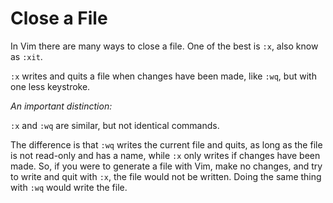 # Close a File

In Vim there are many ways to close a file. One of the best is `:x`, also know as `:xit`.

`:x` writes and quits a file when changes have been made, like `:wq`, but with one less keystroke.

*An important distinction:*

`:x` and `:wq` are similar, but not identical commands.

The difference is that `:wq` writes the current file and quits, as long as the file is not read-only and has a name, while `:x` only writes if changes have been made. So, if you were to generate a file with Vim, make no changes, and try to write and quit with `:x`, the file would not be written. Doing the same thing with `:wq` would write the file.
